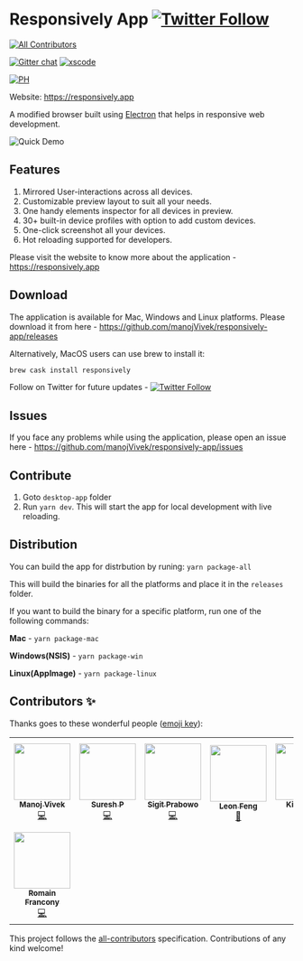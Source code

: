 # Responsively App [![Twitter Follow](https://img.shields.io/twitter/follow/ResponsivelyApp?style=social)](https://twitter.com/ResponsivelyApp)
<!-- ALL-CONTRIBUTORS-BADGE:START - Do not remove or modify this section -->
[![All Contributors](https://img.shields.io/badge/all_contributors-8-orange.svg?style=flat-square)](#contributors-)
<!-- ALL-CONTRIBUTORS-BADGE:END -->
[![Gitter chat](https://img.shields.io/gitter/room/badges/shields.svg)](https://gitter.im/responsively-app) [![xscode](https://img.shields.io/badge/Available%20on-xs%3Acode-blue?style=?style=plastic&logo=appveyor&logo=data:image/png;base64,iVBORw0KGgoAAAANSUhEUgAAAEAAAABACAMAAACdt4HsAAAAGXRFWHRTb2Z0d2FyZQBBZG9iZSBJbWFnZVJlYWR5ccllPAAAAAZQTFRF////////VXz1bAAAAAJ0Uk5T/wDltzBKAAAAlUlEQVR42uzXSwqAMAwE0Mn9L+3Ggtgkk35QwcnSJo9S+yGwM9DCooCbgn4YrJ4CIPUcQF7/XSBbx2TEz4sAZ2q1RAECBAiYBlCtvwN+KiYAlG7UDGj59MViT9hOwEqAhYCtAsUZvL6I6W8c2wcbd+LIWSCHSTeSAAECngN4xxIDSK9f4B9t377Wd7H5Nt7/Xz8eAgwAvesLRjYYPuUAAAAASUVORK5CYII=)](https://xscode.com/manojvivek/responsively-app)

[![PH](https://api.producthunt.com/widgets/embed-image/v1/top-post-badge.svg?post_id=200375&theme=light&period=daily)](https://www.producthunt.com/posts/responsively?utm_source=badge-top-post-badge&utm_medium=badge&utm_souce=badge-responsively)

Website: https://responsively.app


A modified browser built using [Electron](https://www.electronjs.org/) that helps in responsive web development. 

![Quick Demo](https://responsively.app/assets/img/responsively-app.gif)

## Features
1. Mirrored User-interactions across all devices.
2. Customizable preview layout to suit all your needs.
3. One handy elements inspector for all devices in preview.
4. 30+ built-in device profiles with option to add custom devices.
5. One-click screenshot all your devices.
6. Hot reloading supported for developers.

Please visit the website to know more about the application - https://responsively.app


## Download
The application is available for Mac, Windows and Linux platforms. Please download it from here - https://github.com/manojVivek/responsively-app/releases

Alternatively, MacOS users can use brew to install it:
```bash
brew cask install responsively
```

Follow on Twitter for future updates - [![Twitter Follow](https://img.shields.io/twitter/follow/ResponsivelyApp?style=social)](https://twitter.com/ResponsivelyApp)

## Issues
If you face any problems while using the application, please open an issue here - https://github.com/manojVivek/responsively-app/issues

## Contribute
1. Goto `desktop-app` folder
2. Run `yarn dev`. This will start the app for local development with live reloading.

## Distribution
You can build the app for distrbution by runing:
```yarn package-all```

This will build the binaries for all the platforms and place it in the `releases` folder.

If you want to build the binary for a specific platform, run one of the following commands:

**Mac** - ```yarn package-mac```

**Windows(NSIS)** - ```yarn package-win```

**Linux(AppImage)** - ```yarn package-linux```

## Contributors ✨

Thanks goes to these wonderful people ([emoji key](https://allcontributors.org/docs/en/emoji-key)):

<!-- ALL-CONTRIBUTORS-LIST:START - Do not remove or modify this section -->
<!-- prettier-ignore-start -->
<!-- markdownlint-disable -->
<table>
  <tr>
    <td align="center"><a href="http://twitter.com/vivek_jonam"><img src="https://avatars1.githubusercontent.com/u/1283424?v=4" width="100px;" alt=""/><br /><sub><b>Manoj Vivek</b></sub></a><br /><a href="https://github.com/manojVivek/responsively-app/commits?author=manojVivek" title="Code">💻</a></td>
    <td align="center"><a href="https://github.com/esprush"><img src="https://avatars0.githubusercontent.com/u/26249498?v=4" width="100px;" alt=""/><br /><sub><b>Suresh P</b></sub></a><br /><a href="https://github.com/manojVivek/responsively-app/commits?author=esprush" title="Code">💻</a></td>
    <td align="center"><a href="https://github.com/sprabowo"><img src="https://avatars2.githubusercontent.com/u/11748183?v=4" width="100px;" alt=""/><br /><sub><b>Sigit Prabowo</b></sub></a><br /><a href="https://github.com/manojVivek/responsively-app/commits?author=sprabowo" title="Code">💻</a></td>
    <td align="center"><a href="https://github.com/leon0707"><img src="https://avatars1.githubusercontent.com/u/523684?v=4" width="100px;" alt=""/><br /><sub><b>Leon Feng</b></sub></a><br /><a href="https://github.com/manojVivek/responsively-app/commits?author=leon0707" title="Documentation">📖</a></td>
    <td align="center"><a href="https://github.com/kishoreio"><img src="https://avatars2.githubusercontent.com/u/30261988?v=4" width="100px;" alt=""/><br /><sub><b>Kishore S</b></sub></a><br /><a href="https://github.com/manojVivek/responsively-app/commits?author=kishoreio" title="Code">💻</a></td>
    <td align="center"><a href="https://jjavierdguezas.github.io"><img src="https://avatars2.githubusercontent.com/u/13673443?v=4" width="100px;" alt=""/><br /><sub><b>José Javier Rodríguez Zas</b></sub></a><br /><a href="https://github.com/manojVivek/responsively-app/commits?author=jjavierdguezas" title="Code">💻</a> <a href="https://github.com/manojVivek/responsively-app/commits?author=jjavierdguezas" title="Tests">⚠️</a></td>
    <td align="center"><a href="https://github.com/romanakash"><img src="https://avatars1.githubusercontent.com/u/40427975?v=4" width="100px;" alt=""/><br /><sub><b>Roman Akash</b></sub></a><br /><a href="https://github.com/manojVivek/responsively-app/commits?author=romanakash" title="Code">💻</a></td>
  </tr>
  <tr>
    <td align="center"><a href="https://github.com/RomainFrancony"><img src="https://avatars3.githubusercontent.com/u/22396965?v=4" width="100px;" alt=""/><br /><sub><b>Romain Francony</b></sub></a><br /><a href="https://github.com/manojVivek/responsively-app/commits?author=RomainFrancony" title="Code">💻</a></td>
  </tr>
</table>

<!-- markdownlint-enable -->
<!-- prettier-ignore-end -->
<!-- ALL-CONTRIBUTORS-LIST:END -->

This project follows the [all-contributors](https://github.com/all-contributors/all-contributors) specification. Contributions of any kind welcome!
